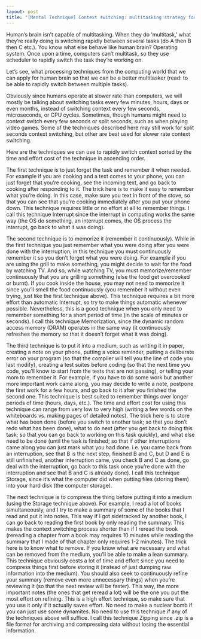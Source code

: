 ```yaml
---
layout: post
title: "[Mental Technique] Context switching: multitasking strategy for humans"
---
```


Human’s brain isn’t capable of multitasking. When they do ‘multitask,’ what they’re really doing is switching rapidly between several tasks (do A then B then C etc.). You know what else behave like human brain? Operating system. Once upon a time, computers can’t multitask, so they use scheduler to rapidly switch the task they’re working on. 

Let’s see, what processing techniques from the computing world that we can apply for human brain so that we can be a better multitasker (read: to be able to rapidly switch between multiple tasks).

Obviously since humans operate at slower rate than computers, we will mostly be talking about switching tasks every few minutes, hours, days or even months, instead of switching context every few seconds, microseconds, or CPU cycles. Sometimes, though humans might need to context switch every few seconds or split seconds, such as when playing video games. Some of the techniques described here may still work for split seconds context switching, but other are best used for slower rate context switching.

Here are the techniques we can use to rapidly switch context sorted by the time and effort cost of the technique in ascending order.

The first technique is to just forget the task and remember it when needed. For example if you are cooking and a text comes to your phone, you can just forget that you’re cooking, see the incoming text, and go back to cooking after responding to it. The trick here is to make it easy to remember what you’re doing. In this case, make sure you text in front of the stove, so that you can see that you’re cooking immediately after you put your phone down. This technique requires little or no effort at all to remember things. I call this technique Interrupt since the interrupt in computing works the same way (the OS do something, an interrupt comes, the OS process the interrupt, go back to what it was doing).

The second technique is to memorize it (remember it continuously). While in the first technique you just remember what you were doing after you were done with the interruption, in this technique you must continuously remember it so you don’t forget what you were doing. For example if you are using the grill to make something, you might decide to wait for the food by watching TV. And so, while watching TV, you must memorize/remember continuously that you are grilling something (else the food get overcooked or burnt). If you cook inside the house, you may not need to memorize it since you’ll smell the food continuously (you remember it without even trying, just like the first technique above). This technique requires a bit more effort than automatic Interrupt, so try to make things automatic whenever possible. Nevertheless, this is a good technique when you only need to remember something for a short period of time (in the scale of minutes or seconds). I call this technique Memorization, since the dynamic random access memory (DRAM) operates in the same way (it continuously refreshes the memory so that it doesn’t forget what it was doing).

The third technique is to put it into a medium, such as writing it in paper, creating a note on your phone, putting a voice reminder, putting a deliberate error on your program (so that the compiler will tell you the line of code you last modify), creating a test suites before coding (so that the next time you code, you’ll know to start from the tests that are not passing), or telling your mom to remember it. For example, if you have to do some work but another more important work came along, you may decide to write a note, postpone the first work for a few hours, and go back to it after you finished the second one. This technique is best suited to remember things over longer periods of time (hours, days, etc.). The time and effort cost for using this technique can range from very low to very high (writing a few words on the whiteboards vs. making pages of detailed notes). The trick here is to store what has been done (before you switch to another task; so that you don’t redo what has been done), what to do next (after you get back to doing this task; so that you can go back to working on this task quickly), and what else need to be done (until the task is finished; so that if other interruptions came along you can just mark what you had done. i.e. you came back from an interruption, see that B is the next step, finished B and C, but D and E is still unfinished, another interruption came, you check B and C as done, go deal with the interruption, go back to this task once you’re done with the interruption and see that B and C is already done). I call this technique Storage, since it’s what the computer did when putting files (storing them) into your hard disk (the computer storage).

The next technique is to compress the thing before putting it into a medium (using the Storage technique above). For example, I read a lot of books simultaneously, and I try to make a summary of some of the books that I read and put it into notes. This way if I got sidetracked by another book, I can go back to reading the first book by only reading the summary. This makes the context switching process shorter than if I reread the book (rereading a chapter from a book may requires 10 minutes while reading the summary that I made of that chapter only requires 1-2 minutes). The trick here is to know what to remove. If you know what are necessary and what can be removed from the medium, you’ll be able to make a lean summary. This technique obviously costs a lot of time and effort since you need to compress things first before storing it (instead of just dumping raw information into the medium). You should also seek to continuously refine your summary (remove even more unnecessary things) when you’re reviewing it (so that the next review will be faster). This way, the more important notes (the ones that get reread a lot) will be the one you put the most effort on refining. This is a high effort technique, so make sure that you use it only if it actually saves effort. No need to make a nuclear bomb if you can just use some dynamites. No need to use this technique if any of the techniques above will suffice. I call this technique Zipping since .zip is a file format for archiving and compressing data without losing the essential information.

